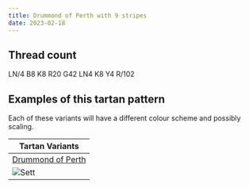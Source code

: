 ```yaml
---
title: Drummond of Perth with 9 stripes
date: 2023-02-18
---
```



## Thread count
LN/4 B8 K8 R20 G42 LN4 K8 Y4 R/102

## Examples of this tartan pattern
Each of these variants will have a different colour scheme and possibly scaling.

| Tartan Variants |
|---------|
| [Drummond of Perth](/variants/ln/4/b8/k8/r20/g42/ln4/k8/y4/r/102-b5480b0-g008000-k000000-lne0e0e0-rc00000-yf0c000/)|
|![Sett](/variants/ln/4/b8/k8/r20/g42/ln4/k8/y4/r/102-b5480b0-g008000-k000000-lne0e0e0-rc00000-yf0c000/sett.png)|
